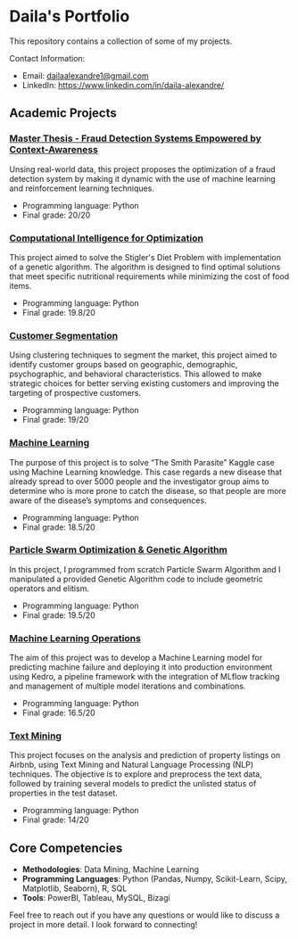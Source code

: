 # Daila's Portfolio

This repository contains a collection of some of my projects.

Contact Information:
- Email: dailaalexandre1@gmail.com 
- LinkedIn: https://www.linkedin.com/in/daila-alexandre/

## Academic Projects

### [Master Thesis - Fraud Detection Systems Empowered by Context-Awareness](https://github.com/daila10/Projects/tree/University/Fraud%20Detection%20Systems%20Empowered%20by%20Context-Awareness)
Unsing real-world data, this project proposes the optimization of a fraud detection system by making it dynamic with the use of machine learning and reinforcement learning techniques. <br />
- Programming language: Python <br />
- Final grade: 20/20 <br />

### [Computational Intelligence for Optimization](https://github.com/daila10/CIFO_Group21/tree/main)
This project aimed to solve the Stigler's Diet Problem with implementation of a genetic algorithm. The algorithm is designed to find optimal solutions that meet specific nutritional requirements while minimizing the cost of food items. <br />
- Programming language: Python <br />
- Final grade: 19.8/20 <br />

### [Customer Segmentation](https://github.com/daila10/Projects/tree/University/Data%20Mining%20Project)
Using clustering techniques to segment the market, this project aimed to identify customer groups based on geographic, demographic, psychographic, and behavioral characteristics. This allowed to make strategic choices for better serving existing customers and improving the targeting of prospective customers.<br />
- Programming language: Python <br />
- Final grade: 19/20 <br />

### [Machine Learning](https://github.com/daila10/Projects/tree/University/Machine%20Learning%20Project)
The purpose of this project is to solve “The Smith Parasite” Kaggle case using Machine Learning knowledge. This case regards a new disease that already spread to over 5000 people and the investigator group aims to determine who is more prone to catch the disease, so that people are more aware of the disease’s symptoms and consequences.<br />
- Programming language: Python <br />
- Final grade: 18.5/20 <br />

### [Particle Swarm Optimization & Genetic Algorithm](https://github.com/daila10/Projects/tree/University/Computational%20Methods%20for%20Optimisation)
In this project, I programmed from scratch Particle Swarm Algorithm and I manipulated a provided Genetic Algorithm code to include geometric operators and elitism.<br />
- Programming language: Python <br />
- Final grade: 19.5/20 <br />

### [Machine Learning Operations](https://github.com/daila10/MLOps_project)
The aim of this project was to develop a Machine Learning model for predicting machine failure and deploying it into production environment using Kedro, a pipeline framework with the integration of MLflow tracking and management of multiple model iterations and combinations. <br />
- Programming language: Python <br />
- Final grade: 16.5/20 <br />

### [Text Mining](https://github.com/daila10/Projects/tree/University/Text%20Mining)
This project focuses on the analysis and prediction of property listings on Airbnb, using Text Mining and Natural Language Processing (NLP) techniques. The objective is to explore and preprocess the text data, followed by training several models to predict the unlisted status of properties in the test dataset. <br />
- Programming language: Python <br />
- Final grade: 14/20 <br />

## Core Competencies
- **Methodologies**: Data Mining, Machine Learning
- **Programming Languages**:  Python (Pandas, Numpy, Scikit-Learn, Scipy, Matplotlib, Seaborn), R, SQL
-  **Tools**: PowerBI, Tableau, MySQL, Bizagi

Feel free to reach out if you have any questions or would like to discuss a project in more detail. I look forward to connecting!
